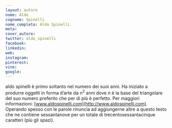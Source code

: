 ```yaml
---
layout: autore
nome: Aldo
cognome: Spinelli
nome_completo: Aldo Spinelli
meta:
cover_autore:
twitter: aldo_spinelli
facebook:
linkedin:
web:
instagram:
pinterest:
vine:
google:
---
```

aldo spinelli è primo soltanto nel numero dei suoi anni. Ha iniziato a produrre oggetti in forma d’arte da n<sup>2</sup> anni dove n è la base del triangolare del suo numero preferito che per di più è perfetto. Per maggiori informazioni: [www.aldospinelli.com](http://www.aldospinelli.com). Operando spesso con le parole rinuncia ad aggiungerne altre a questo testo che ne contiene sessantanove per un totale di trecentosessantacinque caratteri (più gli spazi).
